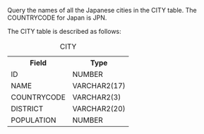 Query the names of all the Japanese cities in the CITY table. The COUNTRYCODE for Japan is JPN.

The CITY table is described as follows:
<table>
  <caption>CITY</caption>
  <tr>
    <th>Field</th>
    <th>Type</th>
  </tr>
  <tr>
    <td>ID</td>
    <td>NUMBER</td>
  </tr>
  <tr>
    <td>NAME</td>
    <td>VARCHAR2(17)</td>
  </tr>
  <tr>
    <td>COUNTRYCODE</td>
    <td>VARCHAR2(3)</td>
  </tr>
  <tr>
    <td>DISTRICT</td>
    <td>VARCHAR2(20)</td>
  </tr>
  <tr>
    <td>POPULATION</td>
    <td>NUMBER</td>
  </tr>
</table>
